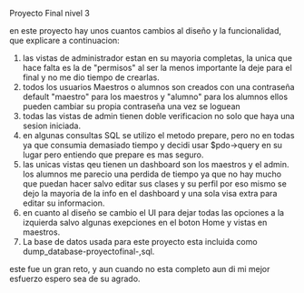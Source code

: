 Proyecto Final nivel 3 

en este proyecto hay unos cuantos cambios al diseño y la funcionalidad, que explicare a continuacion:  

1. las vistas de administrador estan en su mayoria completas, la unica que hace falta es la de "permisos" al ser la menos importante la deje para el final y no me dio tiempo de crearlas. 
2. todos los usuarios Maestros o alumnos son creados con una contraseña default "maestro" para los maestros y "alumno" para los alumnos ellos pueden cambiar su propia contraseña una vez se loguean
3. todas las vistas de admin tienen doble verificacion no solo que haya una sesion iniciada.  
4. en algunas consultas SQL se utilizo el metodo prepare, pero no en todas ya que consumia demasiado tiempo y decidi usar $pdo->query en su lugar pero entiendo que prepare es mas seguro. 
5. las unicas vistas qeu tienen un dashboard son los maestros y el admin.  los alumnos  me parecio una perdida de tiempo ya que no hay mucho que puedan hacer salvo editar sus clases y su perfil por eso mismo se dejo  la mayoria de la info en el dashboard y una sola visa extra para editar su informacion. 
6. en cuanto al diseño se cambio el UI para dejar todas las opciones a la izquierda salvo algunas exepciones en el boton Home y vistas en  maestros.  
7. La base de datos usada para este proyecto esta incluida como dump_database-proyectofinal-,sql.

este fue un gran reto, y aun cuando no esta completo aun di mi mejor esfuerzo espero sea de su agrado. 